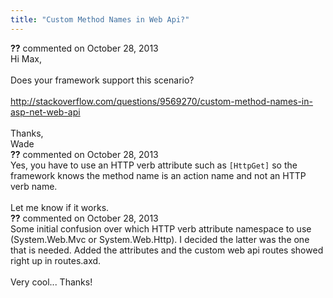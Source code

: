 ```yaml
---
title: "Custom Method Names in Web Api?"
---
```

<div id="comment-1113247" class="discussion-comment op">
   <div class="discussion-header"><b>??</b> commented on 
      <time datetime="2013-10-28T11:01:43.24-07:00" title="2013-10-28T11:01:43.24-07:00">October 28, 2013</time>
   </div>
   <div class="discussion-message">Hi Max,<br />
<br />
Does your framework support this scenario?<br />
<br />
<a href="http://stackoverflow.com/questions/9569270/custom-method-names-in-asp-net-web-api" rel="nofollow">http://stackoverflow.com/questions/9569270/custom-method-names-in-asp-net-web-api</a><br />
<br />
Thanks,<br />
Wade<br />
</div>
</div>
<div id="comment-1113255" class="discussion-comment marked-as-answer">
   <div class="discussion-header"><b>??</b> commented on 
      <time datetime="2013-10-28T11:10:17.577-07:00" title="2013-10-28T11:10:17.577-07:00">October 28, 2013</time>
   </div>
   <div class="discussion-message">Yes, you have to use an HTTP verb attribute such as <code>[HttpGet]</code> so the framework knows the method name is an action name and not an HTTP verb name.<br />
<br />
Let me know if it works.<br />
</div>
</div>
<div id="comment-1113266" class="discussion-comment">
   <div class="discussion-header"><b>??</b> commented on 
      <time datetime="2013-10-28T11:32:46.25-07:00" title="2013-10-28T11:32:46.25-07:00">October 28, 2013</time>
   </div>
   <div class="discussion-message">Some initial confusion over which HTTP verb attribute namespace to use (System.Web.Mvc or System.Web.Http). I decided the latter was the one that is needed. Added the attributes and the custom web api routes showed right up in routes.axd. <br />
<br />
Very cool... Thanks! <br />
</div>
</div>